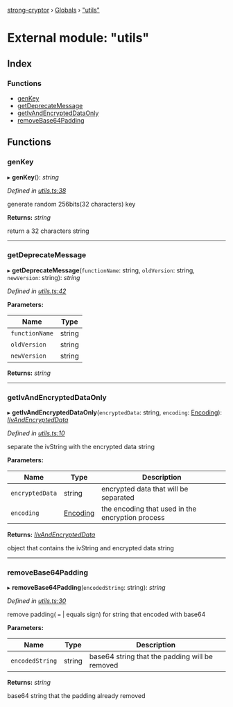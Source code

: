 [strong-cryptor](../README.md) › [Globals](../globals.md) › ["utils"](_utils_.md)

# External module: "utils"

## Index

### Functions

* [genKey](_utils_.md#genkey)
* [getDeprecateMessage](_utils_.md#getdeprecatemessage)
* [getIvAndEncryptedDataOnly](_utils_.md#getivandencrypteddataonly)
* [removeBase64Padding](_utils_.md#removebase64padding)

## Functions

###  genKey

▸ **genKey**(): *string*

*Defined in [utils.ts:38](https://github.com/RizkyArifNur/strong-cryptor/blob/0b692aa/src/utils.ts#L38)*

generate random 256bits(32 characters) key

**Returns:** *string*

return a 32 characters string

___

###  getDeprecateMessage

▸ **getDeprecateMessage**(`functionName`: string, `oldVersion`: string, `newVersion`: string): *string*

*Defined in [utils.ts:42](https://github.com/RizkyArifNur/strong-cryptor/blob/0b692aa/src/utils.ts#L42)*

**Parameters:**

Name | Type |
------ | ------ |
`functionName` | string |
`oldVersion` | string |
`newVersion` | string |

**Returns:** *string*

___

###  getIvAndEncryptedDataOnly

▸ **getIvAndEncryptedDataOnly**(`encryptedData`: string, `encoding`: [Encoding](_typings_index_.md#encoding)): *[IIvAndEncryptedData](../interfaces/_typings_interface_index_.iivandencrypteddata.md)*

*Defined in [utils.ts:10](https://github.com/RizkyArifNur/strong-cryptor/blob/0b692aa/src/utils.ts#L10)*

separate the ivString with the encrypted data string

**Parameters:**

Name | Type | Description |
------ | ------ | ------ |
`encryptedData` | string | encrypted data that will be separated |
`encoding` | [Encoding](_typings_index_.md#encoding) | the encoding that used in the encryption process |

**Returns:** *[IIvAndEncryptedData](../interfaces/_typings_interface_index_.iivandencrypteddata.md)*

object that contains the ivString and encrypted data string

___

###  removeBase64Padding

▸ **removeBase64Padding**(`encodedString`: string): *string*

*Defined in [utils.ts:30](https://github.com/RizkyArifNur/strong-cryptor/blob/0b692aa/src/utils.ts#L30)*

remove padding( `=` | equals sign) for string that encoded with base64

**Parameters:**

Name | Type | Description |
------ | ------ | ------ |
`encodedString` | string | base64 string that the padding will be removed |

**Returns:** *string*

base64 string that the padding already removed
